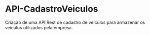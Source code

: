# API-CadastroVeiculos
Criação de uma API Rest de cadastro de veículos para armazenar os veículos utilizados pela empresa.
